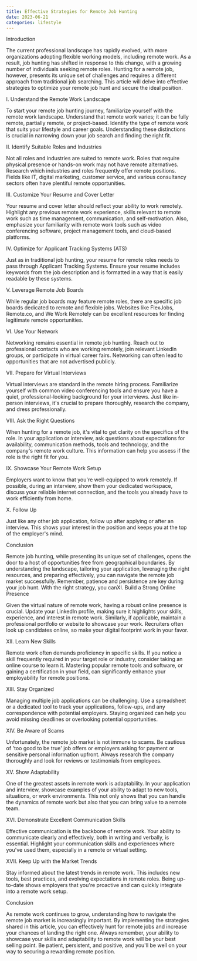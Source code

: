 ```yaml
---
title: Effective Strategies for Remote Job Hunting
date: 2023-06-21
categories: lifestyle
---
```



Introduction

The current professional landscape has rapidly evolved, with more organizations adopting flexible working models, including remote work. As a result, job hunting has shifted in response to this change, with a growing number of individuals seeking remote roles. Hunting for a remote job, however, presents its unique set of challenges and requires a different approach from traditional job searching. This article will delve into effective strategies to optimize your remote job hunt and secure the ideal position.

I. Understand the Remote Work Landscape

To start your remote job hunting journey, familiarize yourself with the remote work landscape. Understand that remote work varies; it can be fully remote, partially remote, or project-based. Identify the type of remote work that suits your lifestyle and career goals. Understanding these distinctions is crucial in narrowing down your job search and finding the right fit.

II. Identify Suitable Roles and Industries

Not all roles and industries are suited to remote work. Roles that require physical presence or hands-on work may not have remote alternatives. Research which industries and roles frequently offer remote positions. Fields like IT, digital marketing, customer service, and various consultancy sectors often have plentiful remote opportunities.

III. Customize Your Resume and Cover Letter

Your resume and cover letter should reflect your ability to work remotely. Highlight any previous remote work experience, skills relevant to remote work such as time management, communication, and self-motivation. Also, emphasize your familiarity with remote work tools such as video conferencing software, project management tools, and cloud-based platforms.

IV. Optimize for Applicant Tracking Systems (ATS)

Just as in traditional job hunting, your resume for remote roles needs to pass through Applicant Tracking Systems. Ensure your resume includes keywords from the job description and is formatted in a way that is easily readable by these systems.

V. Leverage Remote Job Boards

While regular job boards may feature remote roles, there are specific job boards dedicated to remote and flexible jobs. Websites like FlexJobs, Remote.co, and We Work Remotely can be excellent resources for finding legitimate remote opportunities.

VI. Use Your Network

Networking remains essential in remote job hunting. Reach out to professional contacts who are working remotely, join relevant LinkedIn groups, or participate in virtual career fairs. Networking can often lead to opportunities that are not advertised publicly.

VII. Prepare for Virtual Interviews

Virtual interviews are standard in the remote hiring process. Familiarize yourself with common video conferencing tools and ensure you have a quiet, professional-looking background for your interviews. Just like in-person interviews, it's crucial to prepare thoroughly, research the company, and dress professionally.

VIII. Ask the Right Questions

When hunting for a remote job, it's vital to get clarity on the specifics of the role. In your application or interview, ask questions about expectations for availability, communication methods, tools and technology, and the company's remote work culture. This information can help you assess if the role is the right fit for you.

IX. Showcase Your Remote Work Setup

Employers want to know that you're well-equipped to work remotely. If possible, during an interview, show them your dedicated workspace, discuss your reliable internet connection, and the tools you already have to work efficiently from home.

X. Follow Up

Just like any other job application, follow up after applying or after an interview. This shows your interest in the position and keeps you at the top of the employer's mind.

Conclusion

Remote job hunting, while presenting its unique set of challenges, opens the door to a host of opportunities free from geographical boundaries. By understanding the landscape, tailoring your application, leveraging the right resources, and preparing effectively, you can navigate the remote job market successfully. Remember, patience and persistence are key during your job hunt. With the right strategy, you canXI. Build a Strong Online Presence

Given the virtual nature of remote work, having a robust online presence is crucial. Update your LinkedIn profile, making sure it highlights your skills, experience, and interest in remote work. Similarly, if applicable, maintain a professional portfolio or website to showcase your work. Recruiters often look up candidates online, so make your digital footprint work in your favor.

XII. Learn New Skills

Remote work often demands proficiency in specific skills. If you notice a skill frequently required in your target role or industry, consider taking an online course to learn it. Mastering popular remote tools and software, or gaining a certification in your field, can significantly enhance your employability for remote positions.

XIII. Stay Organized

Managing multiple job applications can be challenging. Use a spreadsheet or a dedicated tool to track your applications, follow-ups, and any correspondence with potential employers. Staying organized can help you avoid missing deadlines or overlooking potential opportunities.

XIV. Be Aware of Scams

Unfortunately, the remote job market is not immune to scams. Be cautious of 'too good to be true' job offers or employers asking for payment or sensitive personal information upfront. Always research the company thoroughly and look for reviews or testimonials from employees.

XV. Show Adaptability

One of the greatest assets in remote work is adaptability. In your application and interview, showcase examples of your ability to adapt to new tools, situations, or work environments. This not only shows that you can handle the dynamics of remote work but also that you can bring value to a remote team.

XVI. Demonstrate Excellent Communication Skills

Effective communication is the backbone of remote work. Your ability to communicate clearly and effectively, both in writing and verbally, is essential. Highlight your communication skills and experiences where you've used them, especially in a remote or virtual setting.

XVII. Keep Up with the Market Trends

Stay informed about the latest trends in remote work. This includes new tools, best practices, and evolving expectations in remote roles. Being up-to-date shows employers that you're proactive and can quickly integrate into a remote work setup.

Conclusion

As remote work continues to grow, understanding how to navigate the remote job market is increasingly important. By implementing the strategies shared in this article, you can effectively hunt for remote jobs and increase your chances of landing the right one. Always remember, your ability to showcase your skills and adaptability to remote work will be your best selling point. Be patient, persistent, and positive, and you'll be well on your way to securing a rewarding remote position.